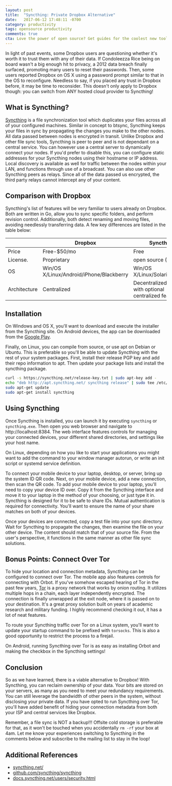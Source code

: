 ```yaml
---
layout: post
title:  "Syncthing: Private Dropbox Alternative"
date:   2017-06-12 17:48:11 -0700
category: productivity
tags: opensource productivity
comments: true
cta: Love the power of open source? Get guides for the coolest new tooling sent straight to your inbox!
---
```


In light of past events, some Dropbox users are questioning whether it's worth it to trust them with any of their data. If Condoleezza Rice being on board wasn't a big enough hit to privacy, a 2012 data breach finally surfaced, promoting many users to reset their passwords. Then, some users reported Dropbox on OS X using a password prompt similar to that in the OS to reconfigure. Needless to say, if you placed any trust in Dropbox before, it may be time to reconsider. This doesn't only apply to Dropbox though: you can switch from ANY hosted cloud provider to Syncthing!

## What is Syncthing?
[Syncthing](https://syncthing.net/) is a file synchronization tool which duplicates your files across all of your configured machines. Similar in concept to btsync, Syncthing keeps your files in sync by propagating the changes you make to the other nodes. All data passed between nodes is encrypted in transit. Unlike Dropbox and other file sync tools, Syncthing is peer to peer and is not dependant on a central service. You can however use a central server to dynamically connect your nodes. If you'd prefer to disable this, you can configure static addresses for your Syncthing nodes using their hostname or IP address. Local discovery is available as well for traffic between the nodes within your LAN, and functions through use of a broadcast. You can also use other Syncthing peers as relays. Since all of the data passed us encrypted, the third party relays cannot intercept any of your content.

## Comparison with Dropbox
Syncthing's list of features will be very familiar to users already on Dropbox. Both are written in Go, allow you to sync specific folders, and perform revision control. Additionally, both detect renaming and moving files, avoiding needlessly transferring data. A few key differences are listed in the table below:

|               | Dropbox                                  | Syncthing                                             |
| ------------- | -------------------------------------    | ------------------------------------------------      |
| Price         | Free-$50/mo                              | Free                                                  |
| License.      | Proprietary                              | open source (MPL v2)                                  |
| OS            | Win/OS X/Linux/Android/iPhone/Blackberry | Win/OS X/Linux/Solaris/Android                        |
| Architecture  | Centralized                              | Decentralized/P2P, with optional centralized features |


## Installation
On Windows and OS X, you'll want to download and execute the installer from the Syncthing site. On Android devices, the app can be downloaded from the [Google Play](https://play.google.com/store/apps/details?id=com.nutomic.syncthingandroid).

Finally, on Linux, you can compile from source, or use apt on Debian or Ubuntu. This is preferable so you'll be able to update Syncthing with the rest of your system packages. First, install their release PGP key and add their repo information to apt. Then update your package lists and install the syncthing package.

```bash
curl -s https://syncthing.net/release-key.txt | sudo apt-key add -
echo "deb http://apt.syncthing.net/ syncthing release" | sudo tee /etc/apt/sources.list.d/syncthing.list
sudo apt-get update
sudo apt-get install syncthing
```

## Using Syncthing
Once Syncthing is installed, you can launch it by executing `syncthing` or `syncthing.exe`. Then open you web browser and navigate to http://localhost:8384. The web interface features controls for managing your connected devices, your different shared directories, and settings like your host name.

On Linux, depending on how you like to start your applications you might want to add the command to your window manager autorun, or write an init script or systemd service definition.

To connect your mobile device to your laptop, desktop, or server, bring up the system ID QR code. Next, on your mobile device, add a new connection, then scan the QR code. To add your mobile device to your laptop, you'll need to copy your device ID over. Copy it from the Syncthing interface and move it to your laptop in the method of your choosing, or just type it in. Syncthing is designed for it to be safe to share IDs. Mutual authentication is required for connectivity. You'll want to ensure the name of your share matches on both of your devices.

Once your devices are connected, copy a test file into your sync directory. Wait for Syncthing to propagate the changes, then examine the file on your other device. The content should match that of your source file. From the user's perspective, it functions in the same manner as other file sync solutions.

## Bonus Points: Connect Over Tor
To hide your location and connection metadata, Syncthing can be configured to connect over Tor. The mobile app also features controls for connecting with Orbot. If you've somehow escaped hearing of Tor in the past few years, [Tor](https://www.torproject.org) is a proxy network that works by onion routing. It utilizes multiple hops in a chain, each layer independently encrypted. The connection is finally unwrapped at the exit node, where it is passed on to your destination. It's a great proxy solution built on years of academic research and military funding. I highly recommend checking it out, it has a lot of neat features.

To route your Syncthing traffic over Tor on a Linux system, you'll want to update your startup command to be prefixed with `torsocks`. This is also a good opportunity to restrict the process to a firejail.

On Android, running Syncthing over Tor is as easy as installing Orbot and making the checkbox in the Syncthing settings!

## Conclusion
So as we have learned, there is a viable alternative to Dropbox! With Syncthing, you can reclaim ownership of your data. Your bits are stored on your servers, as many as you need to meet your redundancy requirements. You can still leverage the bandwidth of other peers in the system, without disclosing your private data. If you have opted to run Syncthing over Tor, you'll have added benefit of hiding your connection metadata from both your ISP and central services like Dropbox.

Remember, a file sync is NOT a backup!!! Offsite cold storage is preferable for that, as it won't be touched when you accidentally `rm -rf` your box at 4am. Let me know your experiences switching to Syncthing in the comments below and subscribe to the mailing list to stay in the loop!

## Additional References
* [syncthing.net/](https://syncthing.net/)
* [github.com/syncthing/syncthing](https://github.com/syncthing/syncthing)
* [docs.syncthing.net/users/security.html](https://docs.syncthing.net/users/security.html)
